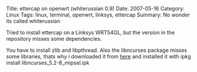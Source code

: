 Title: ettercap on openwrt (whiterussian 0.9)
Date: 2007-05-16
Category: Linux
Tags: linux, terminal,  openwrt, linksys, ettercap
Summary: No wonder its called whiterussian

Tried to install ettercap on a Linksys WRT54GL, but the version in the repository misses some dependencies.

You have to install zlib and libpthread. Also the libncurses package misses some libraries, thats why i downloaded it from <a href="http://openwrt.vcp-springe.de/experimental/ettercap/" title="libncurses with missing libraries" target="_blank">here</a> and installed it with ipkg install libncurses_5.2-8_mipsel.ipk


